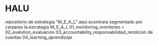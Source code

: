 # HALU
repositorio de estrategia  "M_E_A_L" 
aqui econtrara segmentado por carpetas  la estrategia M_E_A_L
01_monitoring_monitoreo =
02_evalution_evaluacion
03_accountability_responsabilidad_rendicion de cuentas
04_learning_aprendizaje
